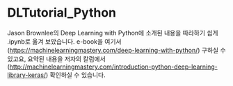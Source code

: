 # DLTutorial_Python
Jason Brownlee의 Deep Learning with Python에 소개된 내용을 따라하기 쉽게 .ipynb로 옮겨 보았습니다.
e-book을 여기서 (https://machinelearningmastery.com/deep-learning-with-python/) 구하실 수 있고요, 요약된 내용을 저자의 칼럼에서 (http://machinelearningmastery.com/introduction-python-deep-learning-library-keras/) 확인하실 수 있습니다.
